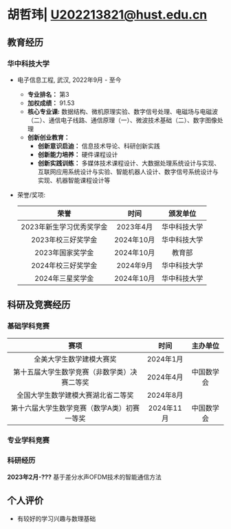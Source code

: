 # 胡哲玮| U202213821@hust.edu.cn

##  <i class="fa fa-cogs" aria-hidden="true"></i> 教育经历

### 华中科技大学

* 电子信息工程, 武汉, 2022年9月 - 至今
  * **专业排名：** 第3
  * **加权成绩：** 91.53
  * **核心专业课:** 数据结构、微机原理实验、数字信号处理、电磁场与电磁波（二）、通信电子线路、通信原理（一）、微波技术基础（二）、数字图像处理
  * **创新创业教育：**
    * **创新意识启迪：** 信息技术导论、科研创新实践
    * **创新能力培养：** 硬件课程设计
    * **创新实践训练：** 多媒体技术课程设计、大数据处理系统设计与实现、互联网应用系统设计与实验、智能机器人设计、数字信号系统设计与实现、机器智能课程设计等

* 荣誉/奖项:

  | 荣誉 | 时间 | 颁发单位 |
  | :---: | :--: | :---: |
  | 2023年新生学习优秀奖学金 | 2023年4月 | 华中科技大学 |
  | 2023年校三好奖学金 | 2024年10月 | 华中科技大学 |
  | 2023年国家奖学金 | 2024年10月 | 教育部 |
  | 2024年校三好奖学金 | 2024年9月 | 华中科技大学 |
  | 2024年三星奖学金 | 2024年10月 | 华中科技大学 |




##  <i class="fa fa-briefcase" aria-hidden="true"></i> 科研及竞赛经历
     
### 基础学科竞赛

| 赛项 | 时间 | 主办单位 |
| :---: | :--: | :---: |
| 全美大学生数学建模大赛奖 | 2024年1月 |  |
| 第十五届大学生数学竞赛（非数学类）决赛二等奖 | 2024年4月 | 中国数学会 |
| 全国大学生数学建模大赛湖北省二等奖 | 2024年8月 |  |
| 第十六届大学生数学竞赛（数学A类）初赛一等奖 | 2024年11月 | 中国数学会 |

### 专业学科竞赛



### 科研经历
**2023年2月-???** 基于差分水声OFDM技术的智能通信方法 

##  <i class="fa fa-briefcase" aria-hidden="true"></i> 个人评价

* 有较好的学习兴趣与数理基础